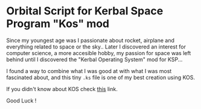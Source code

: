 # Orbital Script for Kerbal Space Program "Kos" mod

Since my youngest age was I passionate about rocket, airplane and everything related to space or the sky.. Later I discovered an interest for computer science, a more accesible hobby, my passion for space was left behind until I discovered the "Kerbal Operating System" mod for KSP...

I found a way to combine what I was good at with what I was most fascinated about, and this tiny `.ks` file is one of my best creation using KOS.

If you didn't know about KOS check [this](https://ksp-kos.github.io/KOS/) link.

Good Luck !

